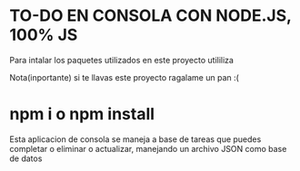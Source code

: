 # TO-DO EN CONSOLA CON NODE.JS,  100% JS
Para intalar los paquetes utilizados en este proyecto utililiza

Nota(inportante) si te llavas este proyecto ragalame un pan :(

# npm i o npm install 

Esta aplicacion de consola se maneja a base de tareas
que puedes completar o eliminar o actualizar, manejando 
un archivo JSON como base de datos 
